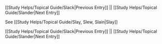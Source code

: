[[Study Helps/Topical Guide/Slack|Previous Entry]]  ||  [[Study Helps/Topical Guide/Slander|Next Entry]]

 See [[Study Helps/Topical Guide/Slay, Slew, Slain|Slay]]

[[Study Helps/Topical Guide/Slack|Previous Entry]]  ||  [[Study Helps/Topical Guide/Slander|Next Entry]]